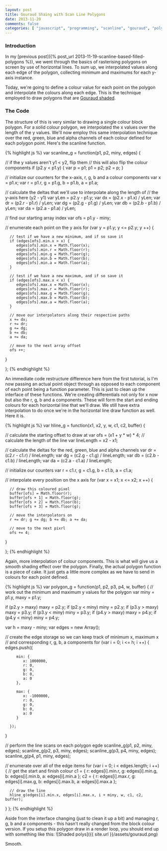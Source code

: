 ```yaml
---
layout: post
title: Gouraud Shaing with Scan Line Polygons
date: 2013-11-20
comments: false
categories: [ "javascript", "programming", "scanline", "gouraud", "polygon" ]
---
```


### Introduction

In my [previous post]({% post_url 2013-11-19-scanline-based-filled-polygons %}), we went through the basics of rasterising polygons on screen by use of horizontal lines. To sum up, we interpolated values along each edge of the polygon, collecting minimum and maximums for each y-axis instance.

Today, we're going to define a colour value for each point on the polygon and interpolate the colours along each edge. This is the technique employed to draw polygons that are [Gouraud shaded](http://en.wikipedia.org/wiki/Gouraud_shading).

### The Code

The structure of this is very similar to drawing a single colour block polygon. For a solid colour polygon, we interpolated the x values over the length of the y values. We'll now employ this same interpolation technique over the red, green, blue and alpha channels of each colour defined for each polygon point. Here's the scanline function.

{% highlight js %}
var scanline_g = function(p1, p2, miny, edges) {

   // if the y values aren't y1 < y2, flip them
   // this will also flip the colour components
   if (p2.y < p1.y) {
      var p = p1;
      p1 = p2;
      p2 = p;
   }

   // initialize our counters for the x-axis, r, g, b and a colour components
   var x = p1.x;
   var r = p1.r, g = p1.g, b = p1.b, a = p1.a;
   
   // calculate the deltas that we'll use to interpolate along the length of
   // the y-axis here (y2 - y1)
   var yLen = p2.y - p1.y;
   var dx = (p2.x - p1.x) / yLen;
   var dr = (p2.r - p1.r) / yLen;
   var dg = (p2.g - p1.g) / yLen;
   var db = (p2.b - p1.b) / yLen;
   var da = (p2.a - p1.a) / yLen;
   
   // find our starting array index
   var ofs = p1.y - miny;

   // enumerate each point on the y axis
   for (var y = p1.y; y <= p2.y; y ++) {

      // test if we have a new minimum, and if so save it
      if (edges[ofs].min.x > x) {
         edges[ofs].min.x = Math.floor(x);
         edges[ofs].min.r = Math.floor(r);
         edges[ofs].min.g = Math.floor(g);
         edges[ofs].min.b = Math.floor(b);
         edges[ofs].min.a = Math.floor(a);
      }

      // test if we have a new maximum, and if so save it
      if (edges[ofs].max.x < x) {
         edges[ofs].max.x = Math.floor(x);
         edges[ofs].max.r = Math.floor(r);
         edges[ofs].max.g = Math.floor(g);
         edges[ofs].max.b = Math.floor(b);
         edges[ofs].max.a = Math.floor(a);
      }

      // move our interpolators along their respective paths
      x += dx;
      r += dr;
      g += dg;
      b += db;
      a += da;

      // move to the next array offset
      ofs ++;

   }


};
{% endhighlight %}

An immediate code restructure difference here from the first tutorial, is I'm now passing an actual point object through as opposed to each component of each point being a function parameter. This is just to clean up the interface of these functions. We're creating differentials not only for x now but also the r, g, b and a components. These will form the start and ending colours for each horizontal line that we'll draw. We still have extra interpolation to do once we're in the horizontal line draw function as well. Here it is.

{% highlight js %}
var hline_g = function(x1, x2, y, w, c1, c2, buffer) {

   // calculate the starting offset to draw at
   var ofs = (x1 + y * w) * 4;
   // calculate the length of the line
   var lineLength = x2 - x1;
   
   // calculate the deltas for the red, green, blue and alpha channels
   var dr = (c2.r - c1.r) / lineLength;
   var dg = (c2.g - c1.g) / lineLength;
   var db = (c2.b - c1.b) / lineLength;
   var da = (c2.a - c1.a) / lineLength;
   
   // initialize our counters
   var r = c1.r, g = c1.g, b = c1.b, a = c1.a;

   // interpolate every position on the x axis
   for (var x = x1; x <= x2; x ++) {
     
      // draw this coloured pixel
      buffer[ofs] = Math.floor(r);
      buffer[ofs + 1] = Math.floor(g);
      buffer[ofs + 2] = Math.floor(b);
      buffer[ofs + 3] = Math.floor(g);

      // move the interpolators on
      r += dr; g += dg; b += db; a += da;
      
      // move to the next pixrl
      ofs += 4;
   }

};
{% endhighlight %}

Again, more interpolation of colour components. This is what will give us a smooth shading effect over the polygon. Finally, the actual polygon function is a piece of cake. It just gets a little more complex as we have to send in colours for each point defined.

{% highlight js %}
var polygon_g = function(p1, p2, p3, p4, w, buffer) {
   // work out the minimum and maximum y values for the polygon
   var miny = p1.y, maxy = p1.y;

   if (p2.y > maxy) maxy = p2.y;
   if (p2.y < miny) miny = p2.y;
   if (p3.y > maxy) maxy = p3.y;
   if (p3.y < miny) miny = p3.y;
   if (p4.y > maxy) maxy = p4.y;
   if (p4.y < miny) miny = p4.y;

   var h = maxy - miny;
   var edges = new Array();

   // create the edge storage so we can keep track of minimum x, maximum x
   // and corresponding r, g, b, a components
   for (var i = 0; i <= h; i ++) {
      edges.push({

         min: {
            x: 1000000,
            r: 0,
            g: 0,
            b: 0,
            a: 0
         },

         max: {
            x: -1000000,
            r: 0,
            g: 0,
            b: 0,
            a: 0
         }

      });
   }

   // perform the line scans on each polygon egde
   scanline_g(p1, p2, miny, edges);
   scanline_g(p2, p3, miny, edges);
   scanline_g(p3, p4, miny, edges);
   scanline_g(p4, p1, miny, edges);

   // enumerate over all of the edge items
   for (var i = 0; i < edges.length; i ++) {
      // get the start and finish colour
      c1 = { r: edges[i].min.r, g: edges[i].min.g, b: edges[i].min.b, a: edges[i].min.a };
      c2 = { r: edges[i].max.r, g: edges[i].max.g, b: edges[i].max.b, a: edges[i].max.a };

      // draw the line
      hline_g(edges[i].min.x, edges[i].max.x, i + miny, w, c1, c2, buffer);
   }
};
{% endhighlight %}

Aside from the interface changing (just to clean it up a bit) and managing r, g, b and a components - this hasn't really changed from the block colour version. If you setup this polygon draw in a render loop, you should end up with something like this: ![Shaded polys]({{ site.url }}/assets/gouraud.png)

Smooth. 